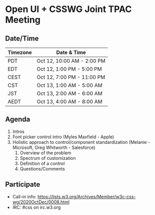 # Open UI + CSSWG Joint TPAC Meeting

## Date/Time

| Timezone |          Date & Time         |
|----------|------------------------------|
|   PDT    | Oct 12, 10:00 AM - 2:00  PM  |
|   EDT    | Oct 12, 1:00  PM - 5:00  PM  |
|   CEST   | Oct 12, 7:00  PM - 11:00 PM  |
|   CST    | Oct 13, 1:00  AM - 5:00  AM  |
|   JST    | Oct 13, 2:00  AM - 6:00  AM  |
|   AEDT   | Oct 13, 4:00  AM - 8:00  AM  |

## Agenda

1. Intros
2. Font picker control intro (Myles Maxfield - Apple)
3. Holistic approach to control/component standardization (Melanie - Microsoft, Greg Whitworth - Salesforce)
    1. Overview of the problem
    2. Spectrum of customization
    3. Definition of a control
    4. Questions/Comments

## Participate
* Call-in info: https://lists.w3.org/Archives/Member/w3c-css-wg/2020OctDec/0008.html
* IRC: #css on irc.w3.org
